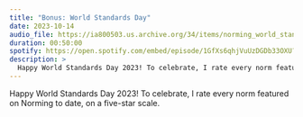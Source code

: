 ```yaml
---
title: "Bonus: World Standards Day"
date: 2023-10-14
audio_file: https://ia800503.us.archive.org/34/items/norming_world_standard_2023/norming_world_standard_2023.mp3
duration: 00:50:00
spotify: https://open.spotify.com/embed/episode/1GfXs6qhjVuUzDGDb33OXU?utm_source=generator&theme=0&t=0
description: >
  Happy World Standards Day 2023! To celebrate, I rate every norm featured on Norming to date, on a five-star scale.
---
```


Happy World Standards Day 2023! To celebrate, I rate every norm featured on Norming to date, on a five-star scale.
